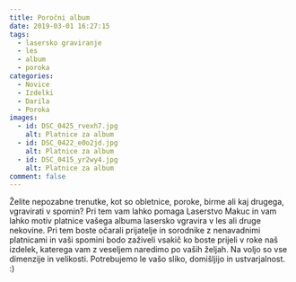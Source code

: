 ```yaml
---
title: Poročni album
date: 2019-03-01 16:27:15
tags:
  - lasersko graviranje
  - les
  - album
  - poroka
categories:
  - Novice
  - Izdelki
  - Darila
  - Poroka
images:
  - id: DSC_0425_rvexh7.jpg
    alt: Platnice za album
  - id: DSC_0422_e0o2jd.jpg
    alt: Platnice za album
  - id: DSC_0415_yr2wy4.jpg
    alt: Platnice za album
comment: false
---
```

Želite nepozabne trenutke, kot so obletnice, poroke, birme ali kaj drugega, vgravirati v spomin? Pri tem vam lahko pomaga Laserstvo Makuc in vam lahko motiv platnice vašega albuma lasersko vgravira v les ali druge nekovine. Pri tem boste očarali prijatelje in sorodnike z nenavadnimi platnicami in vaši spomini bodo zaživeli vsakič ko boste prijeli v roke naš izdelek, katerega vam z veseljem naredimo po vaših željah. 
Na voljo so vse dimenzije in velikosti. Potrebujemo le vašo sliko, domišljijo in ustvarjalnost. :)
